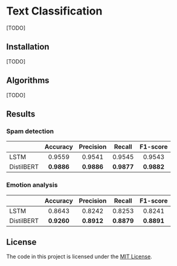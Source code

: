 # Text Classification

[TODO]


## Installation

[TODO]


## Algorithms

[TODO]


## Results

### Spam detection

|            | Accuracy   | Precision  | Recall     | F1-score   |
|------------|:----------:|:----------:|:----------:|:----------:|
| LSTM       | 0.9559     | 0.9541     | 0.9545     | 0.9543     |
| DistilBERT | **0.9886** | **0.9886** | **0.9877** | **0.9882** |


### Emotion analysis

|            | Accuracy   | Precision  | Recall     | F1-score   |
|------------|:----------:|:----------:|:----------:|:----------:|
| LSTM       | 0.8643     | 0.8242     | 0.8253     | 0.8241     |
| DistilBERT | **0.9260** | **0.8912** | **0.8879** | **0.8891** |


## License

The code in this project is licensed under the [MIT License](LICENSE.txt).